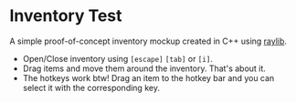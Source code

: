 # Inventory Test

A simple proof-of-concept inventory mockup created in C++ using [raylib](https://www.raylib.com/).

- Open/Close inventory using `[escape]` `[tab]` or `[i]`.
- Drag items and move them around the inventory. That's about it.
- The hotkeys work btw! Drag an item to the hotkey bar and you can select it with the corresponding key.
